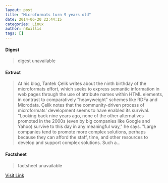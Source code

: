 ```yaml
---
layout: post
title: "Microformats turn 9 years old"
date: 2014-06-20 22:44:15
categories: Linux
author: n8willis
tags: []
---
```



#### Digest
>digest unavailable

#### Extract
>At his blog, Tantek Çelik writes about the ninth birthday of the microformats effort, which seeks to express semantic information in web pages through the use of attribute names within HTML elements, in contrast to comparatively "heavyweight" schemes like RDFa and Microdata. Çelik notes that the community-driven process of microformats' development seems to have enabled its survival. "Looking back nine years ago, none of the other alternatives promoted in the 2000s (even by big companies like Google and Yahoo) survive to this day in any meaningful way," he says. "Large companies tend to promote more complex solutions, perhaps because they can afford the staff, time, and other resources to develop and support complex solutions. Such a...

#### Factsheet
>factsheet unavailable

[Visit Link](http://lwn.net/Articles/603039/rss)


